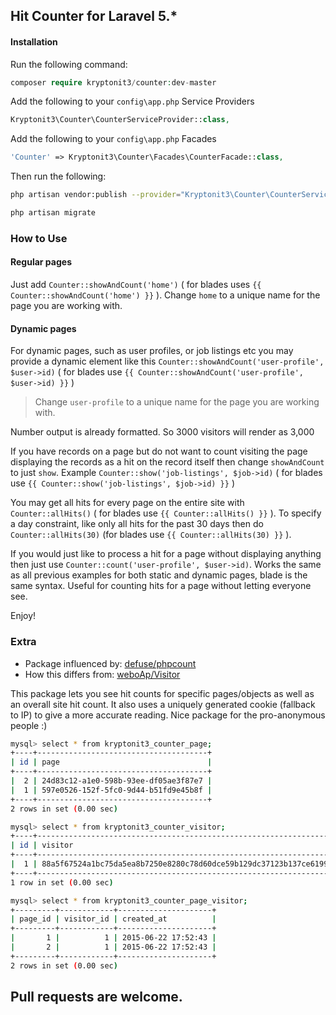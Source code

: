 ## Hit Counter for Laravel 5.*

#### Installation

Run the following command: 
```php
composer require kryptonit3/counter:dev-master
```

Add the following to your `config\app.php` Service Providers

```php
Kryptonit3\Counter\CounterServiceProvider::class,
```

Add the following to your `config\app.php` Facades

```php
'Counter' => Kryptonit3\Counter\Facades\CounterFacade::class,
```

Then run the following:

```bash
php artisan vendor:publish --provider="Kryptonit3\Counter\CounterServiceProvider" --tag="migrations"

php artisan migrate
```

### How to Use

#### Regular pages
Just add `Counter::showAndCount('home')` ( for blades uses `{{ Counter::showAndCount('home') }}` ). Change `home` to a unique name for the page you are working with.

#### Dynamic pages
For dynamic pages, such as user profiles, or job listings etc you may provide a dynamic element like this `Counter::showAndCount('user-profile', $user->id)` ( for blades use `{{ Counter::showAndCount('user-profile', $user->id) }}` ) 
> Change `user-profile` to a unique name for the page you are working with.

Number output is already formatted. So 3000 visitors will render as 3,000

If you have records on a page but do not want to count visiting the page displaying the records as a hit on the record itself then change `showAndCount` to just `show`. Example `Counter::show('job-listings', $job->id)` ( for blades use `{{ Counter::show('job-listings', $job->id) }}` )

You may get all hits for every page on the entire site with `Counter::allHits()` ( for blades use `{{ Counter::allHits() }}` ). To specify a day constraint, like only all hits for the past 30 days then do `Counter::allHits(30)` (for blades use `{{ Counter::allHits(30) }}` ).

If you would just like to process a hit for a page without displaying anything then just use `Counter::count('user-profile', $user->id)`. Works the same as all previous examples for both static and dynamic pages, blade is the same syntax. Useful for counting hits for a page without letting everyone see.

Enjoy!

### Extra
* Package influenced by: [defuse/phpcount](https://github.com/defuse/phpcount "defuse/phpcount") 
* How this differs from: [weboAp/Visitor](https://github.com/weboAp/Visitor "weboAp/Visitor") 

This package lets you see hit counts for specific pages/objects as well as an overall site hit count. It also uses a uniquely generated cookie (fallback to IP) to give a more accurate reading. Nice package for the pro-anonymous people :)

```bash
mysql> select * from kryptonit3_counter_page;
+----+--------------------------------------+
| id | page                                 |
+----+--------------------------------------+
|  2 | 24d83c12-a1e0-598b-93ee-df05ae3f87e7 |
|  1 | 597e0526-152f-5fc0-9d44-b51fd9e45b8f |
+----+--------------------------------------+
2 rows in set (0.00 sec)

mysql> select * from kryptonit3_counter_visitor;
+----+------------------------------------------------------------------+
| id | visitor                                                          |
+----+------------------------------------------------------------------+
|  1 | 88a5f67524a1bc75da5ea8b7250e8280c78d60dce59b129dc37123b137ce6199 |
+----+------------------------------------------------------------------+
1 row in set (0.00 sec)

mysql> select * from kryptonit3_counter_page_visitor;
+---------+------------+---------------------+
| page_id | visitor_id | created_at          |
+---------+------------+---------------------+
|       1 |          1 | 2015-06-22 17:52:43 |
|       2 |          1 | 2015-06-22 17:52:43 |
+---------+------------+---------------------+
2 rows in set (0.00 sec)
```

## Pull requests are welcome.

